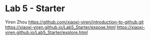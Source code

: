 # Lab 5 - Starter
Yiren Zhou
https://github.com/xiaoxi-yiren/introduction-to-github.git
https://xiaoxi-yiren.github.io/Lab5_Starter/expose.html
https://xiaoxi-yiren.github.io/Lab5_Starter/explore.html